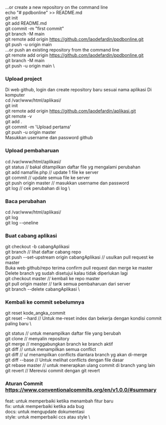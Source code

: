 …or create a new repository on the command line \
echo "# ppdbonline" >> README.md \
git init \
git add README.md \
git commit -m "first commit" \
git branch -M main \
git remote add origin https://github.com/laodefardin/ppdbonline.git \
git push -u origin main \
…or push an existing repository from the command line \
git remote add origin https://github.com/laodefardin/ppdbonline.git \
git branch -M main \
git push -u origin main \


### Upload project 
Di web github, login dan create repository baru sesuai nama aplikasi Di komputer \
cd /var/www/html/aplikasi/ \
git init \
git remote add origin https://github.com/laodefardin/aplikasi.git \
git remote -v \
git add . \
git commit -m 'Upload pertama' \
git push -u origin master \
Masukkan username dan password github 

### Upload pembaharuan 
cd /var/www/html/aplikasi/ \
git status // bakal ditampilkan daftar file yg mengalami perubahan \
git add namafile.php // update 1 file ke server \
git commit // update semua file ke server \
git push origin master // masukkan username dan password \
git log // cek perubahan di log \

### Baca perubahan 
cd /var/www/html/aplikasi/ \
git log \
git log --oneline

### Buat cabang aplikasi 
git checkout -b cabangAplikasi \
git branch // lihat daftar cabang repo \
git push --set-upstream origin cabangAplikasi // usulkan pull request ke master \
Buka web github/repo terima confirm pull request dan merge ke master \
Delete branch yg sudah disetujui kalau tidak diperlukan lagi \
git checkout master // kembali ke repo master \
git pull origin master // tarik semua pembaharuan dari server \
git branch --delete cabangAplikasi \

### Kembali ke commit sebelumnya 
git reset kode_angka_commit \
git reset --hard // Untuk me-reset index dan bekerja dengan kondisi commit paling baru \

git status // untuk menampilkan daftar file yang berubah \
git clone // menyalin repository \
git merge // menggabungkan branch ke branch aktif \
git diff // untuk menampilkan semua conflict \
git diff <source-branch> <target-branch> // u/ menampilkan conflicts diantara branch yg akan di-merge \
git diff --base <nama-file> // Untuk melihat conflicts dengan file dasar \
git rebase master // untuk menerapkan ulang commit di branch yang lain \
git revert // Merevisi commit dengan git revert
  
### Aturan Commit https://www.conventionalcommits.org/en/v1.0.0/#summary
feat: untuk memperbaiki ketika menambah fitur baru \
fix: untuk memperbaiki ketika ada bug \
docs: untuk mengupdate dokumentasi \
style: untuk memperbaiki ccs atau style \
